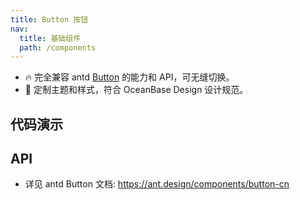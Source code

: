 ```yaml
---
title: Button 按钮
nav:
  title: 基础组件
  path: /components
---
```


- 🔥 完全兼容 antd [Button](https://ant.design/components/button-cn) 的能力和 API，可无缝切换。
- 💄 定制主题和样式，符合 OceanBase Design 设计规范。

## 代码演示

<code src="./demo/basic.tsx" title="按钮类型" description="按钮有五种类型：主按钮、次按钮、虚线按钮、文本按钮和链接按钮。主按钮在同一个操作区域最多出现一次。"></code>

<code src="./demo/disabled.tsx" title="禁用" description="添加 `disabled` 属性即可让按钮处于不可用状态，同时按钮样式也会改变。"></code>

<code src="./demo/danger.tsx" title="危险按钮" description="通过 `danger` 属性控制而不是按钮类型"></code>

## API

- 详见 antd Button 文档: https://ant.design/components/button-cn
